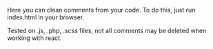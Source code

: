 Here you can clean comments from your code. To do this, just run index.html in your browser.

Tested on .js, .php, .scss files, not all comments may be deleted when working with react.
